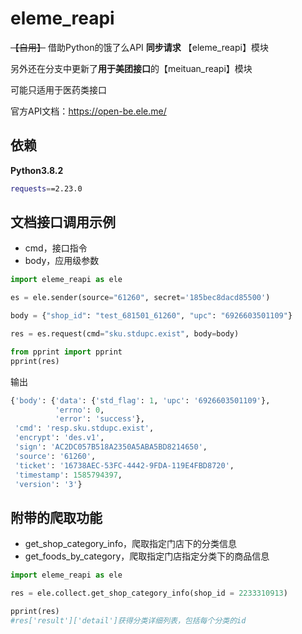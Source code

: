 # eleme_reapi
 ~~【自用】~~ 借助Python的饿了么API **同步请求** 【eleme_reapi】模块

另外还在分支中更新了**用于美团接口**的【meituan_reapi】模块

可能只适用于医药类接口

官方API文档：https://open-be.ele.me/



## 依赖

**Python3.8.2**

```bash
requests==2.23.0
```



## 文档接口调用示例

- cmd，接口指令
- body，应用级参数

```python
import eleme_reapi as ele

es = ele.sender(source="61260", secret='185bec8dacd85500')

body = {"shop_id": "test_681501_61260", "upc": "6926603501109"}

res = es.request(cmd="sku.stdupc.exist", body=body)

from pprint import pprint
pprint(res)
```

输出

```python
{'body': {'data': {'std_flag': 1, 'upc': '6926603501109'},
          'errno': 0,
          'error': 'success'},
 'cmd': 'resp.sku.stdupc.exist',
 'encrypt': 'des.v1',
 'sign': 'AC2DC057B518A2350A5ABA5BD8214650',
 'source': '61260',
 'ticket': '16738AEC-53FC-4442-9FDA-119E4FBD8720',
 'timestamp': 1585794397,
 'version': '3'}
```



## 附带的爬取功能

- get_shop_category_info，爬取指定门店下的分类信息
- get_foods_by_category，爬取指定门店指定分类下的商品信息

```python
import eleme_reapi as ele

res = ele.collect.get_shop_category_info(shop_id = 2233310913)

pprint(res)
#res['result']['detail']获得分类详细列表，包括每个分类的id
```

